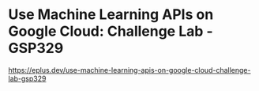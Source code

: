 # Use Machine Learning APIs on Google Cloud: Challenge Lab - GSP329

<https://eplus.dev/use-machine-learning-apis-on-google-cloud-challenge-lab-gsp329>